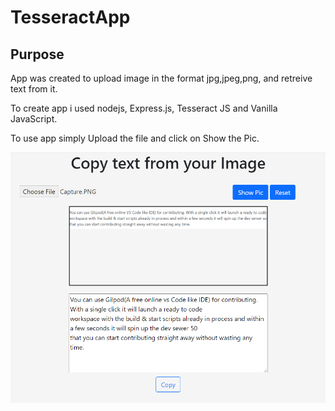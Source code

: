 # TesseractApp

## Purpose
App was created to upload image in the format jpg,jpeg,png, and retreive text from it.

To create app i used nodejs, Express.js, Tesseract JS and Vanilla JavaScript.

To use app simply Upload the file and click on Show the Pic.

<img src="./PicsForReadMe/Tesseract-Pic.png">
